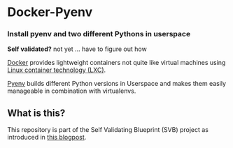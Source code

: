 # Docker-Pyenv

### Install pyenv and two different Pythons in userspace

**Self validated?** not yet ... have to figure out how

[Docker](https://www.docker.com/) provides lightweight containers not quite like virtual machines using [Linux container technology (LXC)](https://linuxcontainers.org).

[Pyenv](https://github.com/yyuu/pyenv) builds different Python versions in Userspace and makes them easily manageable in combination with virtualenvs.


## What is this?

This repository is part of the Self Validating Blueprint (SVB) project as introduced in [this blogpost](https://self-validating-blueprint.github.io/introduction/).
